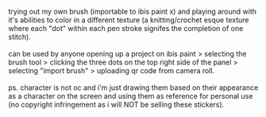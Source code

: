 trying out my own brush (importable to ibis paint x) and playing around with it's abilities to color in a different texture (a knitting/crochet esque texture where each "dot" within each pen stroke signifes the completion of one stitch). 
<br> <br>
can be used by anyone opening up a project on ibis paint > selecting the brush tool > clicking the three dots on the top right side of the panel > selecting "import brush" > uploading qr code from camera roll. 
<br><br> 
ps. character is not oc and i'm just drawing them based on their appearance as a character on the screen and using them as reference for personal use (no copyright infringement as i will NOT be selling these stickers).
